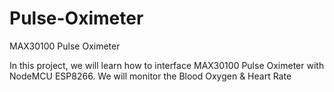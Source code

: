 # Pulse-Oximeter
MAX30100 Pulse Oximeter 

In this project, we will learn how to interface MAX30100 Pulse Oximeter with NodeMCU ESP8266. We will monitor the Blood Oxygen & Heart Rate 
